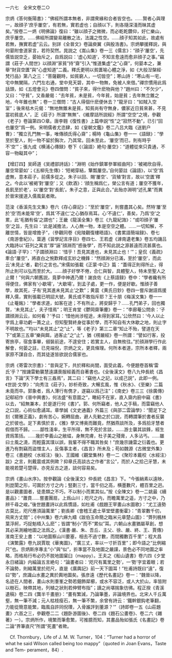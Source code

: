 一六七　全宋文卷二○

宗炳《答何衡陽書》：“佛經所謂本無者，非謂衆緣和合者皆空也。……賢者心與理一，故顔子‘庶乎屢空’，有若無，實若虚也；自顔以下，則各隨深淺而昧其虚矣。”按卷二一炳《明佛論》復曰：“雖以顔子之微微，而必乾乾鑽仰，好仁樂山，庶乎屢空。……佛經所謂變易離散之法，法識之性空。……顔子知其如此，故處有若無，撫實若虚”云云。别詳《全晉文》卷論庾翼《與殷浩書》。宗炳攀援釋説，與何晏附會道家言，若符契然。晁説之《嵩山集》卷一三《儒言》：“顔子‘屢空’，先儒皆説空乏，晏始斥之，自爲説曰：‘虚心知道’，不知言愈遠而愈非顔子之事。”竊謂《莊子·人間世》以顔淵“家貧”持“齋”引入“惟道集虚”之“心齋”，何晏本之，兼舉“財貨空匱”與“心虚知道”二義。釋氏更明以貧匱喻心體之淨，如《大般湼槃經·梵行品》第八之三：“菩薩觀時，如貧窮人，一切皆空”；寒山詩：“寒山有一宅，宅中無闌隔，六門左右通，堂中見天碧，其中一物無，免被人來借。”禪宗慣用此爲話頭，如《五燈會元》卷四僧問：“貧子來，得什麽物與他？”趙州曰：“不欠少”，又曰：“守貧”，又香嚴偈：“去年貧，未是貧，今年貧，始是貧；去年無立錐之地，今年錐也無”；卷一三僧問：“古人得個什麽便休去？”龍牙曰：“如賊入空室”；後來枯木元偈：“無地無錐未是貧，知貧尚有守無身，儂家近日貧來甚，不見當初貧底人”，正《莊子》所謂“無無”、《維摩詰所説經》所謂“空空”之境，參觀《老子》卷論第四○章。唐李翱《復性書》上篇申説“性”之“寂然不動”，已引“回也屢空”爲一例。宋明儒者尤恣肆，如《皇朝文鑑》卷二八吕大臨《送劉户曹》：“獨立孔門無一事，唯傳顔氏得心齋”；楊時《龜山集》卷一一《語録》：“學至於聖人，則一物不留於胸次，乃其常。回未至此，‘屢空’而已，則有時乎不‘空’”；張九成《横浦心傳録》卷下《〈論語〉絶句·屢空》：“道體從來只貴通，不容一物礙其中”；

【增訂四】吴師道《吴禮部詩話》：“淵明《始作鎮軍參軍經曲阿》：‘被褐欣自得，屢空常晏如’；《五柳先生傳》：‘短褐穿結，簞瓢屢空。’自何晏註《論語》，以‘空’爲虚無，意本莊子，前儒多從之。朱子以回、賜‘屢空’、‘貨殖’對言，故以‘空匱’釋之。今此以‘被褐’對‘屢空’；又《飲酒》：‘顔生稱爲仁，榮公言有道；屢空不獲年，長飢至於老’，以‘屢空’對‘長飢’。朱子之意，正與此合。”此殆亦淵明“述孔業”而異於晉宋援道入儒風氣者歟。

范浚《香溪先生文集》卷六《存心齋記》：“至於‘屢空’，則嘗盡其心矣。然特‘屢’至於‘空’而未能常‘空’，爲其‘不違仁’之心猶存焉耳。心‘不違仁’，善矣，乃爲‘空’之累，此‘毛猶有倫’之謂也”；王畿《龍溪全集》卷三《九龍紀誨》：“或叩顔子‘屢空’之旨，先生曰：‘此是減擔法，人心無一物，本是空空之體。……一切知解，不離世情，皆是增擔子”，（參觀同卷《宛陵觀復樓晤語》、《書累語簡端録》、卷七《南游會紀》）。葉適《習學記言序目》卷四七、王若虚《滹南遺老集》卷五均譏吕大臨詩以“莊列之寓言”厚“誣”顔淵而“惑後學”，而不知此説之源甚遠而流甚廣也。《論語·子罕》：“子謂顔淵曰：‘惜乎！吾見其進也，未見其止也！’”；皇侃《義疏》牽合“屢空”，將直白之惋歎釋成玄妙之機鋒：“然顔淵分已滿，至於‘屢空’，而此云‘未見止’者，勸引之言也。”宋儒如張載《正蒙·中正》篇：“蓋得正則得所止，得所止則可以弘而至於大。……顔子好學不倦，合仁與智，具體聖人，特未至聖人之止爾！”何與六朝舊説，竟夢中神遇乃爾！謝良佐《上蔡語録》卷中：“學者纔有所得便住，佛家有‘小歇場’，‘大歇場’。到孟子處，更一作，便是好歇。惟顔子善學，故其死，子有‘見其進未見其止’之歎”；黄震《黄氏日鈔》卷四一嘗斥謝語爲援釋入儒，實則張載已明詔大號，黄氏或不敢指斥耶？王十朋《梅溪文集》卷一一《止菴銘》：“學者求道，如客在途；不有所止，將安歸乎？……孔門弟子，回也獨賢，‘未見其止’，夫子惜焉”；明王肯堂《鬱岡齋筆麈》卷一：“李廊菴公問余：‘子謂顔淵云云，如何看？’予曰：‘惜他尚涉程途，未得到家耳。’公欣然曰：‘今人以止字爲上章功虧一簣之止，但知聖賢終身從事於學，而不知自有大休歇之地，則止字不明故也。’”均以“未見其止”之“止”，等《老子》第三二章“知止不殆，譬道在天下”或第三五章“樂與餌，過客止”之“止”，猶《楞嚴經》卷一所謂：“譬如行客，投寄旅亭，宿食事畢，俶裝前途，不遑安住；若實主人，自無攸往。”於顔淵學行作此解會，何晏之註，已見端倪，宗炳之文，更具條理。何所本者道，宗所本者釋，兩家原不謀自合，而其徒遂皆欲説合儒家也。

宗炳《寄雷次宗書》：“昔與足下，共於釋和尚間，面受此義，今便題卷首稱‘雷氏’乎？”按譏雷勦襲慧遠講喪服經義而自著書也。《全後漢文》卷八九仲長統《昌言》下論“天下學士有三姦焉”，其二曰：“竊他人之記，以成己説”，此即一例。《世説·文學》：“向秀注《莊子》，妙析奇致，大暢玄風，惟《秋水》、《至樂》二篇未竟而卒。郭象者，爲人薄行有㑺才，遂竊以爲己注”；《南史》卷三三《徐廣傳》記郗紹作《晉中興書》，何法盛“有意圖之”，瞰紹不在家，直入齋内廚中竊《書》以去，“紹無兼本，於是遂行何《書》”。郭、何所竊者，他人之手稿，而雷竊他人之口説，心術似愈譎耳。章學誠《文史通義》外篇三《與邵二雲論學》：“聞足下之刻《爾雅正義》，劇有苦心，婉轉屈曲，避人先勦之於口説，而轉謂筆於書者反襲之於彼也。足下素慎於言，《雅》學又博奥而難竟，然猶燕談所及，多爲拾牙慧者假借而不歸。……鄙性淺率，生平所得，無不見於言談，……游士襲其談鋒，經生資爲策括。……幾於李義山之敝緼，身無完膚，杜子美之殘膏，人多沾丐。……雖曰士風之澆，而輕露其璞以誤，我輩不得不職其咎矣！”庶幾宗譏雷之衍義也。更進乃有剽竊而盜憎主人，反傷事主者，《昌言》所未及；苟如魏源《古微堂外集》卷三《書趙校〈水經注〉後》、王國維《觀堂集林》卷一二《聚珍本戴校〈水經注〉跋》之言，則戴震或其例歟？抑章氏高談古之作者“言公”，而於人之拾己牙慧，未能視若楚弓楚得，亦見反古之道，談何容易矣。

宗炳《畫山水序》。按參觀論《全後漢文》仲長統《昌言》下。“今張綃素以遠映，則崑閬之形，可圍於方寸之内；竪劃三寸，當千仞之高，横墨數尺，體百里之迥。是以觀畫圖者，徒患類之不巧，不以制小而累其似。”按《全陳文》卷一二姚最《續畫品》：“蕭賁……嘗畫團扇，上爲山川；咫尺之内，而瞻萬里之遥，方寸之中，乃辨千尋之峻。”後世題畫詩以此爲慣語，如杜甫《戲題王宰畫山水圖歌》：“尤工遠勢古莫比，咫尺應須論萬里”；劉長卿《會稽王處士草堂壁畫衡霍》：“青翠數千仞，飛來方丈間”；《中州集》卷六麻九疇《跋伯玉命簡之臨米元章楚山圖》：“薺列楓林葉浮舸，巧捉魁梧入么麽”；皆謂“制小”而不“累似”耳。六朝山水畫猶屬草創，想其必采測繪地圖之法爲之。《漢書·嚴、朱、吾丘、主父、徐、嚴、終、王、賈傳》淮南王安上書：“以地圖察山川要塞，相去不過寸數，而間獨數百千里”；程大昌《演繁露》卷九説賈耽《華夷圖》，“廣三丈，率以一寸折百里”；即今語之“比例縮尺”也。宗炳斯序專主“小”與“似”，折準當不及地圖之嚴謹，景色必不同地圖之率略，而格局行布必仍不脱地圖窠臼（mappy）。王夫之《船山遺書》卷六四《夕堂永日緒論》内綸論五言絶句：“論畫者曰：‘咫尺有萬里之勢’，一‘勢’字宜着眼；若不論勢，則縮萬里於咫尺，直是《廣輿記》前一天下圖耳！”杜甫詩既曰“遠”，復曰“勢”，庶識山水畫之異於輿地圖矣。張彦遠《歷代名畫記》卷一：“魏晉以降，名迹在人間者，畫山水則羣峯之勢若鈿飾犀櫛，或水不容泛，或人大於山，率皆附以樹石，映帶其地，列植之狀則若伸臂布指”；讀之尚堪揣象彷彿。程正揆《青溪遺稿》卷二四《龔半千畫册》：“畫有繁減，乃論筆墨，非論境界也。北宋人千丘萬壑，無一筆不減；元人枯枝瘦石，無一筆不繁，余曾有詩云：‘鐵幹銀鈎老筆翻，力能從簡意能繁，臨風自許同倪瓚，入骨誰評到董源？’”（詩即卷一五《山莊題畫》六首之三，參觀卷二二《題卧游圖後》、卷二四《題石公畫卷》、卷二六《雜著》一）。宗炳所作，境繁而筆愈繁，可推臆而知，其畫品殆如張氏《名畫記》卷二論“界筆直尺”所謂“死畫”者歟。











　Cf. Thornbury，Life of J. M. W. Turner，104：“Turner had a horror of what he said Wilson called being too mappy”（quoted in Joan Evans，Taste and Tem-
perament，84）.